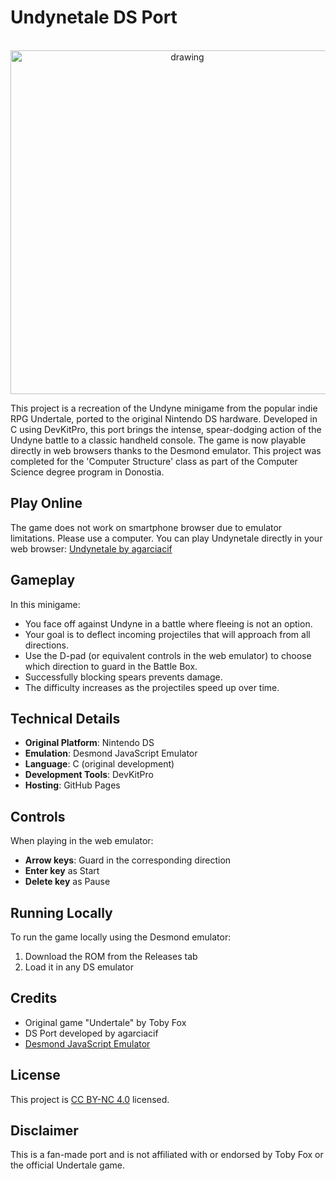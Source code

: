 # Undynetale DS Port
<p align="center">
  <br/>
  <img src="https://github.com/user-attachments/assets/74939bc4-212b-4ecd-9cdc-dd5d0ec4672e" alt="drawing" width="550"/>
</p>
This project is a recreation of the Undyne minigame from the popular indie RPG Undertale, ported to the original Nintendo DS hardware. Developed in C using DevKitPro, this port brings the intense, spear-dodging action of the Undyne battle to a classic handheld console. The game is now playable directly in web browsers thanks to the Desmond emulator. This project was completed for the 'Computer Structure' class as part of the Computer Science degree program in Donostia.

## Play Online
The game does not work on smartphone browser due to emulator limitations. Please use a computer.
You can play Undynetale directly in your web browser:
[Undynetale by agarciacif](www.agarciacif.dev/undynetale/)

## Gameplay
In this minigame:

- You face off against Undyne in a battle where fleeing is not an option.
- Your goal is to deflect incoming projectiles that will approach from all directions.
- Use the D-pad (or equivalent controls in the web emulator) to choose which direction to guard in the Battle Box.
- Successfully blocking spears prevents damage.
- The difficulty increases as the projectiles speed up over time.

## Technical Details
- **Original Platform**: Nintendo DS
- **Emulation**: Desmond JavaScript Emulator
- **Language**: C (original development)
- **Development Tools**: DevKitPro
- **Hosting**: GitHub Pages

## Controls
When playing in the web emulator:

- **Arrow keys**: Guard in the corresponding direction
- **Enter key** as Start
- **Delete key** as Pause

## Running Locally
To run the game locally using the Desmond emulator:

1. Download the ROM from the Releases tab
2. Load it in any DS emulator

## Credits
- Original game "Undertale" by Toby Fox
- DS Port developed by agarciacif
- [Desmond JavaScript Emulator](https://github.com/js-emulators/desmond)

## License
This project is [CC BY-NC 4.0](https://creativecommons.org/licenses/by-nc/4.0/deed) licensed.

## Disclaimer
This is a fan-made port and is not affiliated with or endorsed by Toby Fox or the official Undertale game.

